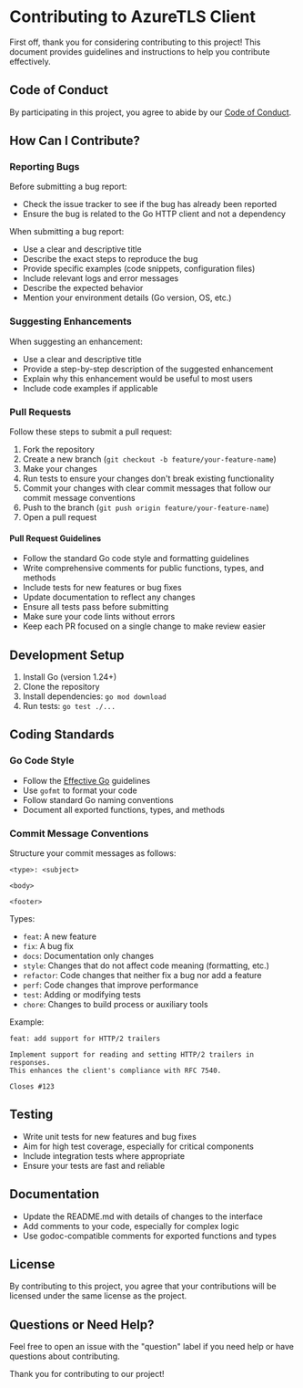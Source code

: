 # Contributing to AzureTLS Client

First off, thank you for considering contributing to this project! This document provides guidelines and instructions to help you contribute effectively.

## Code of Conduct

By participating in this project, you agree to abide by our [Code of Conduct](CODE_OF_CONDUCT.md).

## How Can I Contribute?

### Reporting Bugs

Before submitting a bug report:
- Check the issue tracker to see if the bug has already been reported
- Ensure the bug is related to the Go HTTP client and not a dependency

When submitting a bug report:
- Use a clear and descriptive title
- Describe the exact steps to reproduce the bug
- Provide specific examples (code snippets, configuration files)
- Include relevant logs and error messages
- Describe the expected behavior
- Mention your environment details (Go version, OS, etc.)

### Suggesting Enhancements

When suggesting an enhancement:
- Use a clear and descriptive title
- Provide a step-by-step description of the suggested enhancement
- Explain why this enhancement would be useful to most users
- Include code examples if applicable

### Pull Requests

Follow these steps to submit a pull request:

1. Fork the repository
2. Create a new branch (`git checkout -b feature/your-feature-name`)
3. Make your changes
4. Run tests to ensure your changes don't break existing functionality
5. Commit your changes with clear commit messages that follow our commit message conventions
6. Push to the branch (`git push origin feature/your-feature-name`)
7. Open a pull request

#### Pull Request Guidelines

- Follow the standard Go code style and formatting guidelines
- Write comprehensive comments for public functions, types, and methods
- Include tests for new features or bug fixes
- Update documentation to reflect any changes
- Ensure all tests pass before submitting
- Make sure your code lints without errors
- Keep each PR focused on a single change to make review easier

## Development Setup

1. Install Go (version 1.24+)
2. Clone the repository
3. Install dependencies: `go mod download`
4. Run tests: `go test ./...`

## Coding Standards

### Go Code Style

- Follow the [Effective Go](https://golang.org/doc/effective_go) guidelines
- Use `gofmt` to format your code
- Follow standard Go naming conventions
- Document all exported functions, types, and methods

### Commit Message Conventions

Structure your commit messages as follows:

```
<type>: <subject>

<body>

<footer>
```

Types:
- `feat`: A new feature
- `fix`: A bug fix
- `docs`: Documentation only changes
- `style`: Changes that do not affect code meaning (formatting, etc.)
- `refactor`: Code changes that neither fix a bug nor add a feature
- `perf`: Code changes that improve performance
- `test`: Adding or modifying tests
- `chore`: Changes to build process or auxiliary tools

Example:
```
feat: add support for HTTP/2 trailers

Implement support for reading and setting HTTP/2 trailers in responses.
This enhances the client's compliance with RFC 7540.

Closes #123
```

## Testing

- Write unit tests for new features and bug fixes
- Aim for high test coverage, especially for critical components
- Include integration tests where appropriate
- Ensure your tests are fast and reliable

## Documentation

- Update the README.md with details of changes to the interface
- Add comments to your code, especially for complex logic
- Use godoc-compatible comments for exported functions and types

## License

By contributing to this project, you agree that your contributions will be licensed under the same license as the project.

## Questions or Need Help?

Feel free to open an issue with the "question" label if you need help or have questions about contributing.

Thank you for contributing to our project!
